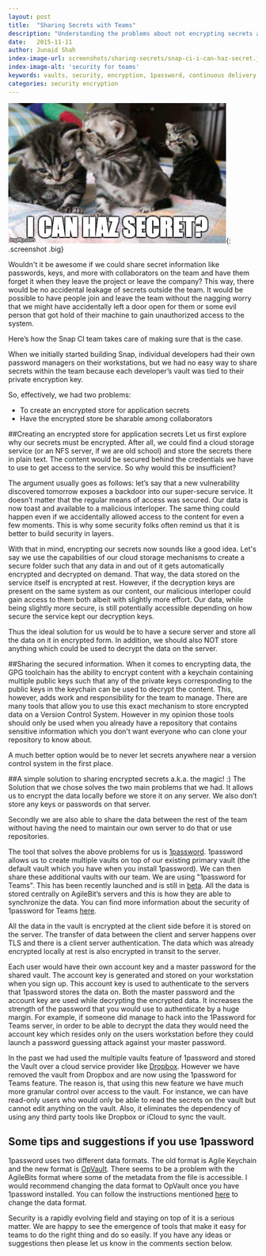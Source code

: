 ```yaml
---
layout: post
title:  "Sharing Secrets with Teams"
description: "Understanding the problems about not encrypting secrets and discussing the solutions"
date:   2015-11-11
author: Junaid Shah
index-image-url: screenshots/sharing-secrets/snap-ci-i-can-haz-secret.jpg
index-image-alt: 'security for teams'
keywords: vaults, security, encryption, 1password, continuous delivery,
categories: security encryption
---
```



![sharing secrets with your team securely](/assets/images/screenshots/sharing-secrets/snap-ci-i-can-haz-secret.jpg){: .screenshot .big}

Wouldn't it be awesome if we could share secret information like passwords, keys, and more with collaborators on the team and have them forget it when they leave the project or leave the company? This way, there would be no accidental leakage of secrets outside the team. It would be possible to have people join and leave the team without the nagging worry that we might have accidentally left a door open for them or some evil person that got hold of their machine to gain unauthorized access to the system.

Here’s how the Snap CI team takes care of making sure that is the case.

When we initially started building Snap, individual developers had their own password managers on their workstations, but we had no easy way to share secrets within the team because each developer’s vault was tied to their private encryption key.

So, effectively, we had two problems:

* To create an encrypted store for application secrets
* Have the encrypted store be sharable among collaborators

##Creating an encrypted store for application secrets
Let us first explore why our secrets must be encrypted. After all, we could find a cloud storage service (or an NFS server, if we are old school) and store the secrets there in plain text. The content would be secured behind the credentials we have to use to get access to the service. So why would this be insufficient?

The argument usually goes as follows: let’s say that a new vulnerability discovered tomorrow exposes a backdoor into our super-secure service. It doesn’t matter that the regular means of access was secured. Our data is now toast and available to a malicious interloper. The same thing could happen even if we accidentally allowed access to the content for even a few moments. This is why some security folks often remind us that it is better to build security in layers.

With that in mind, encrypting our secrets now sounds like a good idea. Let's say we use the capabilities of our cloud storage mechanisms to create a secure folder such that any data in and out of it gets automatically encrypted and decrypted on demand. That way, the data stored on the service itself is encrypted at rest. However, if the decryption keys are present on the same system as our content, our malicious interloper could gain access to them both albeit with slightly more effort. Our data, while being slightly more secure, is still potentially accessible depending on how secure the service kept our decryption keys.

Thus the ideal solution for us would be to have a secure server and store all the data on it in encrypted form. In addition, we should also NOT store anything which could be used to decrypt the data on the server.

##Sharing the secured information.
When it comes to encrypting data, the GPG toolchain has the ability to encrypt content with a keychain containing multiple public keys such that any of the private keys corresponding to the public keys in the keychain can be used to decrypt the content. This, however, adds work and responsibility for the team to manage. There are many tools that allow you to use this exact mechanism to store encrypted data on a Version Control System. However in my opinion those tools should only be used when you already have a repository that contains sensitive information which you don't want everyone who can clone your repository to know about.

A much better option would be to never let secrets anywhere near a version control system in the first place.

##A simple solution to sharing encrypted secrets a.k.a. the magic! :)
The Solution that we chose solves the two main problems that we had. It allows us to encrypt the data locally before we store it on any server. We also don’t store any keys or passwords on that server.

Secondly we are also able to share the data between the rest of the team without having the need to maintain our own server to do that or use repositories.

The tool that solves the above problems for us is [1password](https://agilebits.com/onepassword). 1password allows us to create multiple vaults on top of our existing primary vault (the default vault which you have when you install 1password). We can then share these additional vaults with our team. We are using "1password for Teams". This has been recently launched and is still in [beta](https://blog.agilebits.com/2015/11/03/introducing-1password-for-teams/). All the data is stored centrally on AgileBit’s servers and this is how they are able to synchronize the data. You can find more information about the security of 1password for Teams [here](https://teams.1password.com/white-paper/1Password%20for%20Teams%20White%20Paper.pdf).

All the data in the vault is encrypted at the client side before it is stored on the server. The transfer of data between the client and server happens over TLS and there is a client server authentication. The data which was already encrypted locally at rest is also encrypted in transit to the server.

Each user would have their own account key and a master password for the shared vault. The account key is generated and stored on your workstation when you sign up. This account key is used to authenticate to the servers that 1password stores the data on. Both the master password and the account key are used while decrypting the encrypted data. It increases the strength of the password that you would use to authenticate by a huge margin. For example, if someone did manage to hack into the 1Password for Teams server, in order to be able to decrypt the data they would need the account key which resides only on the users workstation before they could launch a password guessing attack against your master password.

In the past we had used the multiple vaults feature of 1password and stored the Vault over a cloud service provider like [Dropbox](https://www.dropbox.com). However we have removed the vault from Dropbox and are now using the 1password for Teams feature. The reason is, that using this new feature we have much more granular control over access to the vault. For instance, we can have read-only users who would only be able to read the secrets on the vault but cannot edit anything on the vault. Also, it eliminates the dependency of using any third party tools like Dropbox or iCloud to sync the vault.

## Some tips and suggestions if you use 1password
1password uses two different data formats. The old format is Agile Keychain and the new format is [OpVault](https://support.1password.com/opvault-design/). There seems to be a problem with the AgileBits format where some of the metadata from the file is accessible. I would recommend changing the data format to OpVault once you have 1password installed. You can follow the instructions mentioned [here](https://support.1password.com/switch-to-opvault/mac.html) to change the data format.

Security is a rapidly evolving field and staying on top of it is a serious matter. We are happy to see the emergence of tools that make it easy for teams to do the right thing and do so easily. If you have any ideas or suggestions then please let us know in the comments section below.
